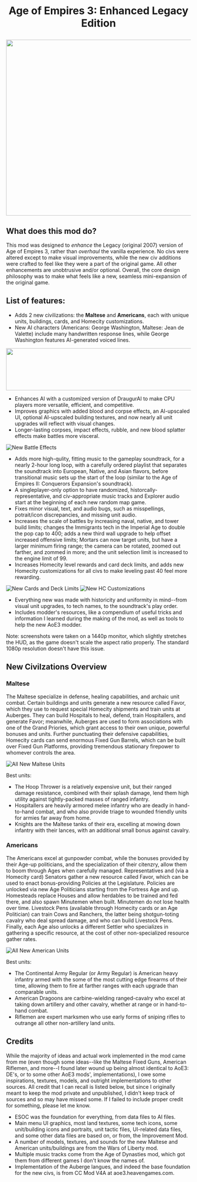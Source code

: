 # <p align="center">Age of Empires 3: Enhanced Legacy Edition </p>
<p align="center">
  <img width="640" height="480" src="https://github.com/DJD777/mod-aoe3-enhanced-legacy/assets/85384255/1ba8dbe4-a01a-423b-84ef-10477c8b33d2">
</p>

<!-- ## **Note: This is the repository page for the full Enhanced Legacy mod for Age of Empires 3 (Legacy), which includes all the features of other standalone versions. See "Installation Instructions" below.**
See THESE repositories for the other standalone versions. -->

## What does this mod do?
This mod was designed to *enhance* the Legacy (original 2007) version of Age of Empires 3, rather than *overhaul* the vanilla experience. No civs were altered except to make visual improvements, while the new civ additions were crafted to feel like they were a part of the original game. All other enhancements are unobtrusive and/or optional. Overall, the core design philosophy was to make what feels like a new, seamless mini-expansion of the original game.

## List of features:
- Adds 2 new civilizations: the **Maltese** and **Americans**, each with unique units, buildings, cards, and Homecity customizations.
- New AI characters (Americans: George Washington, Maltese: Jean de Valette) include many handwritten response lines, while George Washington features AI-generated voiced lines.

<p align="center">
  <img width="600" height="115" src="https://github.com/DJD777/mod-aoe3-enhanced-legacy/assets/85384255/e9e6c043-4d33-42b2-98ed-5445cfe24fb9">
</p>

- Enhances AI with a customized version of DraugurAI to make CPU players more versatile, efficient, and competitive.
- Improves graphics with added blood and corpse effects, an AI-upscaled UI, optional AI-upscaled building textures, and now nearly all unit upgrades will reflect with visual changes.
- Longer-lasting corpses, impact effects, rubble, and new blood splatter effects make battles more visceral.

![New Battle Effects](https://github.com/DJD777/mod-aoe3-enhanced-legacy/assets/85384255/3b0c47fe-3d25-4d01-8a38-93f16da6c996)

- Adds more high-qulity, fitting music to the gameplay soundtrack, for a nearly 2-hour long loop, with a carefully ordered playlist that separates the soundtrack into European, Native, and Asian flavors, before transitional music sets up the start of the loop (similar to the Age of Empires II: Conquerors Expansion's soundtrack).
- A singleplayer-only option to have randomized, historcally-representative, and civ-appropriate music tracks and Explorer audio start at the beginning of each new random map game. 
- Fixes minor visual, text, and audio bugs, such as misspellings, potrait/icon discrepancies, and missing unit audio.
- Increases the scale of battles by increasing naval, native, and tower build limits; changes the Immigrants tech in the Imperial Age to double the pop cap to 400; adds a new third wall upgrade to help offset increased offensive limits; Mortars can now target units, but have a larger minimum firing range; the camera can be rotated, zoomed out farther, and zommed in more; and the unit selection limit is increased to the engine limit of 99.
- Increases Homecity level rewards and card deck limits, and adds new Homecity customizations for all civs to make leveling past 40 feel more rewarding.

![New Cards and Deck Limits](https://github.com/DJD777/mod-aoe3-enhanced-legacy/assets/85384255/48648c4f-f4a4-4def-982b-0161769b9c3c)
![New HC Customizations](https://github.com/DJD777/mod-aoe3-enhanced-legacy/assets/85384255/21dc6002-0535-41ef-90df-599d7a4f1195)

- Everything new was made with historicity and uniformity in mind--from visual unit upgrades, to tech names, to the soundtrack's play order.
- Includes modder's resources, like a compendium of useful tricks and information I learned during the making of the mod, as well as tools to help the new AoE3 modder.

Note: screenshots were taken on a 1440p monitor, which slightly stretches the HUD, as the game doesn't scale the aspect ratio properly. The standard 1080p resolution doesn't have this issue.

## New Civilzations Overview
### Maltese
The Maltese specialize in defense, healing capabilities, and archaic unit combat. Certain buildings and units generate a new resource called Favor, which they use to request special Homecity shipments and train units at Auberges. They can build Hospitals to heal, defend, train Hospitallers, and generate Favor; meanwhile, Auberges are used to form associations with one of the Grand Priories, which grant access to their own unique, powerful bonuses and units. Further punctuating their defensive capabilities, Homecity cards can send enormous Fixed Gun Barrels, which can be built over Fixed Gun Platforms, providing tremendous stationary firepower to whomever controls the area. 

![All New Maltese Units](https://github.com/DJD777/mod-aoe3-enhanced-legacy/assets/85384255/9396609e-12c2-4e50-8ddc-64bb0e46093d)

Best units: 
- The Hoop Thrower is a relatively expensive unit, but their ranged damage resistance, combined with their splash damage, lend them high utility against tightly-packed masses of ranged infantry.
- Hospitallers are heavily armored melee infantry who are deadly in hand-to-hand combat, and who also provide triage to wounded friendly units for armies far away from home.
- Knights are the Maltese tanks of their era, excelling at mowing down infantry with their lances, with an additional small bonus against cavalry.

### Americans
The Americans excel at gunpowder combat, while the bonuses provided by their Age-up politicians, and the specialization of their citenzry, allow them to boom through Ages when carefully managed. Representatives and (via a Homecity card) Senators gather a new resource called Favor, which can be used to enact bonus-providing Policies at the Legislature. Policies are unlocked via new Age Politicians starting from the Fortress Age and up. Homesteads replace Houses and allow herdables to be trained and fed there, and also spawn Minutemen when built. Minutemen do not lose health over time. Livestock Pens (available through Homecity cards or an Age Politician) can train Cows and Ranchers, the latter being shotgun-toting cavalry who deal spread damage, and who can build Livestock Pens. Finally, each Age also unlocks a different Settler who specializes in gathering a specific resource, at the cost of other non-specialized resource gather rates. 

![All New American Units](https://github.com/DJD777/mod-aoe3-enhanced-legacy/assets/85384255/a0abc9ff-d854-4c04-b4d9-d6327b9bec6f)

Best units: 
- The Continental Army Regular (or Army Regular) is American heavy infantry armed with the some of the most cutting edge firearms of their time, allowing them to fire at farther ranges with each upgrade than comparable units.
- American Dragoons are carbine-wielding ranged-cavalry who excel at taking down artillery and other cavalry, whether at range or in hand-to-hand combat.
- Riflemen are expert marksmen who use early forms of sniping rifles to outrange all other non-artillery land units.

## Credits
While the majority of ideas and actual work implemented in the mod came from me (even though some ideas--like the Maltese Fixed Guns, American Riflemen, and more--I found later wound up being almost identical to AoE3: DE's, or to some other AoE3 mods', implementations), I owe some inspirations, textures, models, and outright implementations to other sources. All credit that I can recall is listed below, but since I originally meant to keep the mod private and unpublished, I didn't keep track of sources and so may have missed some. If I failed to include proper credit for something, please let me know.

- ESOC was the foundation for everything, from data files to AI files.
- Main menu UI graphics, most land textures, some tech icons, some unit/building icons and portraits, unit tactic files, UI-related data files, and some other data files are based on, or from, the Improvement Mod.
- A number of models, textures, and sounds for the new Maltese and American units/buildings are from the Wars of Liberty mod.
- Multiple music tracks come from the Age of Dynasties mod, which got them from different games I don't know the names of.
- Implementation of the Auberge langues, and indeed the base foundation for the new civs, is from CC Mod V4A at aoe3.heavengames.com.